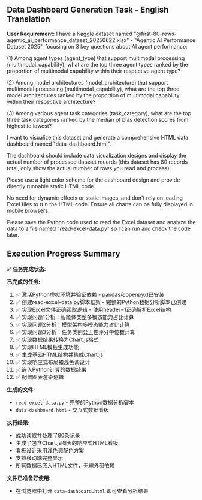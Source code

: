 ## Data Dashboard Generation Task - English Translation

**User Requirement:** 
I have a Kaggle dataset named "@first-80-rows-agentic_ai_performance_dataset_20250622.xlsx" - "Agentic AI Performance Dataset 2025", focusing on 3 key questions about AI agent performance:

(1) Among agent types (agent_type) that support multimodal processing (multimodal_capability), what are the top three agent types ranked by the proportion of multimodal capability within their respective agent type?

(2) Among model architectures (model_architecture) that support multimodal processing (multimodal_capability), what are the top three model architectures ranked by the proportion of multimodal capability within their respective architecture?

(3) Among various agent task categories (task_category), what are the top three task categories ranked by the median of bias detection scores from highest to lowest?

I want to visualize this dataset and generate a comprehensive HTML data dashboard named "data-dashboard.html".

The dashboard should include data visualization designs and display the actual number of processed dataset records (this dataset has 80 records total, only show the actual number of rows you read and process).

Please use a light color scheme for the dashboard design and provide directly runnable static HTML code.

No need for dynamic effects or static images, and don't rely on loading Excel files to run the HTML code. Ensure all charts can be fully displayed in mobile browsers.

Please save the Python code used to read the Excel dataset and analyze the data to a file named "read-excel-data.py" so I can run and check the code later.

## Execution Progress Summary

**✅ 任务完成状态:**

**已完成的任务:**
1. ✅ 激活Python虚拟环境并验证依赖 - pandas和openpyxl已安装
2. ✅ 创建read-excel-data.py脚本框架 - 完整的Python数据分析脚本已创建
3. ✅ 实现Excel文件正确读取逻辑 - 使用header=1正确解析Excel结构
4. ✅ 实现问题1分析：智能体类型多模态能力占比计算
5. ✅ 实现问题2分析：模型架构多模态能力占比计算
6. ✅ 实现问题3分析：任务类别公正性评分中位数计算
7. ✅ 实现数据结果转换为Chart.js格式
8. ✅ 实现HTML模板生成功能
9. ✅ 生成基础HTML结构并集成Chart.js
10. ✅ 实现响应式布局和浅色调设计
11. ✅ 嵌入Python计算的数据结果
12. ✅ 配置图表渲染逻辑

**生成的文件:**
- `read-excel-data.py` - 完整的Python数据分析脚本
- `data-dashboard.html` - 交互式数据看板

**执行结果:**
- 成功读取并处理了80条记录
- 生成了包含Chart.js图表的响应式HTML看板
- 看板设计采用浅色调配色方案
- 支持移动端完整显示
- 所有数据已嵌入HTML文件，无需外部依赖

**文件已准备好使用:**
- 在浏览器中打开 `data-dashboard.html` 即可查看分析结果